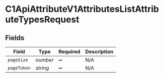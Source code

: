 # C1ApiAttributeV1AttributesListAttributeTypesRequest


## Fields

| Field              | Type               | Required           | Description        |
| ------------------ | ------------------ | ------------------ | ------------------ |
| `pageSize`         | *number*           | :heavy_minus_sign: | N/A                |
| `pageToken`        | *string*           | :heavy_minus_sign: | N/A                |